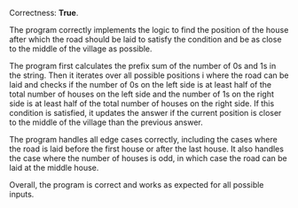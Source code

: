 Correctness: **True**.

The program correctly implements the logic to find the position of the house after which the road should be laid to satisfy the condition and be as close to the middle of the village as possible. 

The program first calculates the prefix sum of the number of 0s and 1s in the string. Then it iterates over all possible positions i where the road can be laid and checks if the number of 0s on the left side is at least half of the total number of houses on the left side and the number of 1s on the right side is at least half of the total number of houses on the right side. If this condition is satisfied, it updates the answer if the current position is closer to the middle of the village than the previous answer.

The program handles all edge cases correctly, including the cases where the road is laid before the first house or after the last house. It also handles the case where the number of houses is odd, in which case the road can be laid at the middle house.

Overall, the program is correct and works as expected for all possible inputs.